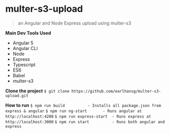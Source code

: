 # multer-s3-upload
> an Angular and Node Express upload using multer-s3

**Main Dev Tools Used**
- Angular 5
- Angular CLI
- Node
- Express
- Typescript
- ES6
- Babel
- multer-s3

**Clone the project**
`$ git clone https://github.com/earlhansg/multer-s3-upload.git`

**How to run**
`$ npm run build          - Installs all package.json from express & angular`
`$ npm run ng-start       - Runs angular at http://localhost:4200`
`$ npm run express-start  - Runs express at http://localhost:3000`
`$ npm run start          - Runs both angular and express`
